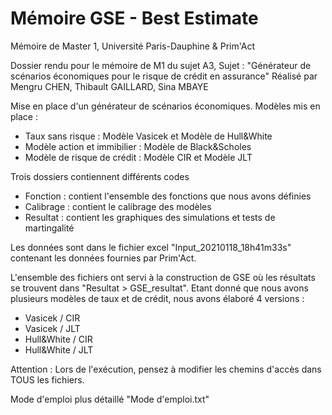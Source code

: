 # Mémoire GSE - Best Estimate

Mémoire de Master 1, Université Paris-Dauphine & Prim'Act

Dossier rendu pour le mémoire de M1 du sujet A3,
Sujet : "Générateur de scénarios économiques pour le risque de crédit en assurance"
Réalisé par Mengru CHEN, Thibault GAILLARD, Sina MBAYE

Mise en place d'un générateur de scénarios économiques. Modèles mis en place :
 - Taux sans risque : Modèle Vasicek et Modèle de Hull&White
 - Modèle action et immibilier : Modèle de Black&Scholes
 - Modèle de risque de crédit : Modèle CIR et Modèle JLT

Trois dossiers contiennent différents codes
- Fonction : contient l'ensemble des fonctions que nous avons définies
- Calibrage : contient le calibrage des modèles
- Resultat : contient les graphiques des simulations et tests de martingalité

Les données sont dans le fichier excel "Input_20210118_18h41m33s" contenant les données fournies par Prim'Act.

L'ensemble des fichiers ont servi à la construction de GSE où les résultats se trouvent dans "Resultat > GSE_resultat".
Etant donné que nous avons plusieurs modèles de taux et de crédit, nous avons élaboré 4 versions :
- Vasicek / CIR
- Vasicek / JLT
- Hull&White / CIR
- Hull&White / JLT

Attention : Lors de l'exécution, pensez à modifier les chemins d'accès dans TOUS les fichiers.

Mode d'emploi plus détaillé "Mode d'emploi.txt"
